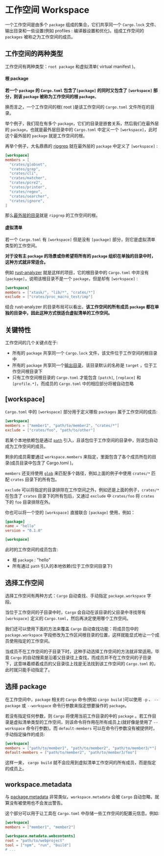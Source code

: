 # 工作空间 Workspace

一个工作空间是由多个 `package` 组成的集合，它们共享同一个 `Cargo.lock` 文件、输出目录和一些设置(例如 profiles : 编译器设置和优化)。组成工作空间的 `packages` 被称之为工作空间的成员。

## 工作空间的两种类型

工作空间有两种类型：`root package` 和虚拟清单( virtual manifest )。

#### 根 package

**若一个 `package` 的 `Cargo.toml` 包含了`[package]` 的同时又包含了 `[workspace]` 部分，则该 `package` 被称为工作空间的根 `package`**。

换而言之，一个工作空间的根( root )是该工作空间的 `Cargo.toml` 文件所在的目录。

举个例子，我们现在有多个 `package`，它们的目录是嵌套关系，然后我们在最外层的 `package`，也就是最外层目录中的 `Cargo.toml` 中定义一个 `[workspace]`，此时这个最外层的 `package` 就是工作空间的根。

再举个例子，大名鼎鼎的 [ripgrep](https://github.com/BurntSushi/ripgrep/blob/master/Cargo.toml) 就在最外层的 `package` 中定义了 `[workspace]` :

```toml
[workspace]
members = [
  "crates/globset",
  "crates/grep",
  "crates/cli",
  "crates/matcher",
  "crates/pcre2",
  "crates/printer",
  "crates/regex",
  "crates/searcher",
  "crates/ignore",
]
```

那么[最外层的目录](https://github.com/BurntSushi/ripgrep)就是 `ripgrep` 的工作空间的根。

#### 虚拟清单

若一个 `Cargo.toml` 有 `[workspace]` 但是没有 `[package]` 部分，则它是虚拟清单类型的工作空间。

**对于没有主 `package` 的场景或你希望将所有的 `package` 组织在单独的目录中时，这种方式就非常适合。**

例如 [rust-analyzer](https://github.com/rust-analyzer/rust-analyzer) 就是这样的项目，它的根目录中的 `Cargo.toml` 中并没有 `[package]`，说明该根目录不是一个 `package`，但是却有 `[workspace]` :

```toml
[workspace]
members = ["xtask/", "lib/*", "crates/*"]
exclude = ["crates/proc_macro_test/imp"]
```

结合 rust-analyzer 的目录布局可以看出，**该工作空间的所有成员 `package` 都在单独的目录中，因此这种方式很适合虚拟清单的工作空间。**

## 关键特性

工作空间的几个关键点在于:

- 所有的 `package` 共享同一个 `Cargo.lock` 文件，该文件位于工作空间的根目录中
- 所有的 `package` 共享同一个[输出目录](https://course.rs/toolchains/cargo/guide/build-cache.html)，该目录默认的名称是 `target` ，位于工作空间根目录下
- 只有工作空间根目录的 `Cargo.toml` 才能包含 `[patch]`, `[replace]` 和 `[profile.*]`，而成员的 `Cargo.toml` 中的相应部分将被自动忽略

## [workspace]

`Cargo.toml` 中的 `[workspace]` 部分用于定义哪些 `packages` 属于工作空间的成员:

```toml
[workspace]
members = ["member1", "path/to/member2", "crates/*"]
exclude = ["crates/foo", "path/to/other"]
```

若某个本地依赖包是通过 [`path`](https://course.rs/toolchains/cargo/reference/specify-deps.html#通过路径引入本地依赖包) 引入，且该包位于工作空间的目录中，则该包自动成为工作空间的成员。

剩余的成员需要通过 `workspace.members` 来指定，里面包含了各个成员所在的目录(成员目录中包含了 Cargo.toml )。

`members` 还支持使用 [`glob`](https://docs.rs/glob/0.3.0/glob/struct.Pattern.html) 来匹配多个路径，例如上面的例子中使用 `crates/*` 匹配 `crates` 目录下的所有包。

`exclude` 可以将指定的目录排除在工作空间之外，例如还是上面的例子，`crates/*` 在包含了 `crates` 目录下的所有包后，又通过 `exclude` 中 `crates/foo` 将 `crates` 下的 `foo` 目录排除在外。

你也可以将一个空的 `[workspace]` 直接联合 `[package]` 使用，例如：

```toml
[package]
name = "hello"
version = "0.1.0"

[workspace]
```

此时的工作空间的成员包含:

- 根 `package` : "hello"
- 所有通过 `path` 引入的本地依赖(位于工作空间目录下)

## 选择工作空间

选择工作空间有两种方式：`Cargo` 自动查找、手动指定 `package.workspace` 字段。

当位于工作空间的子目录中时，`Cargo` 会自动在该目录的父目录中寻找带有 `[workspace]` 定义的 `Cargo.toml`，然后再决定使用哪个工作空间。

我们还可以使用下面的方法来覆盖 `Cargo` 自动查找功能：将成员包中的 `package.workspace` 字段修改为工作区间根目录的位置，这样就能显式地让一个成员使用指定的工作空间。

当成员不在工作空间的子目录下时，这种手动选择工作空间的方法就非常适用。毕竟 `Cargo` 的自动搜索是沿着父目录往上查找，而成员并不在工作空间的子目录下，这意味着顺着成员的父目录往上找是无法找到该工作空间的 `Cargo.toml` 的，此时就只能手动指定了。

## 选择 package

在工作空间中，`package` 相关的 `Cargo` 命令(例如 `cargo build` )可以使用 `-p` 、 `--package` 或 `--workspace` 命令行参数来指定想要操作的 `package`。

若没有指定任何参数，则 `Cargo` 将使用当前工作目录的中的 `package` 。若工作目录是虚拟清单类型的工作空间，则该命令将作用在所有成员上(就好像是使用了 `--workspace` 命令行参数)。而 `default-members` 可以在命令行参数没有被提供时，手动指定操作的成员:

```toml
[workspace]
members = ["path/to/member1", "path/to/member2", "path/to/member3/*"]
default-members = ["path/to/member2", "path/to/member3/foo"]
```

这样一来， `cargo build` 就不会应用到虚拟清单工作空间的所有成员，而是指定的成员上。

## workspace.metadata

与 [package.metadata](https://course.rs/toolchains/cargo/reference/manifest.html#metadata) 非常类似，`workspace.metadata` 会被 `Cargo` 自动忽略，就算没有被使用也不会发出警告。

这个部分可以用于让工具在 `Cargo.toml` 中存储一些工作空间的配置元信息。例如:

```toml
[workspace]
members = ["member1", "member2"]

[workspace.metadata.webcontents]
root = "path/to/webproject"
tool = ["npm", "run", "build"]
# ...
```
